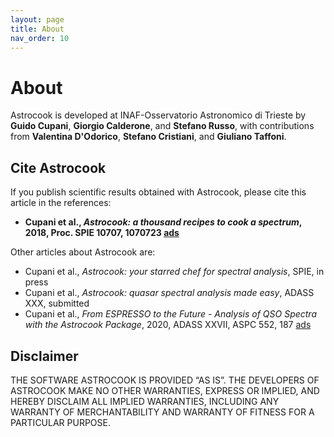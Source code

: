 ```yaml
---
layout: page
title: About
nav_order: 10
---
```


# About

Astrocook is developed at INAF-Osservatorio Astronomico di Trieste by **Guido Cupani**, **Giorgio Calderone**, and **Stefano Russo**, with contributions from **Valentina D'Odorico**, **Stefano Cristiani**, and **Giuliano Taffoni**.

## Cite Astrocook

If you publish scientific results obtained with Astrocook, please cite this article in the references:

* **Cupani et al., *Astrocook: a thousand recipes to cook a spectrum*, 2018, Proc. SPIE 10707, 1070723 [ads](https://ui.adsabs.harvard.edu/abs/2018SPIE10707E..23C/abstract)**

Other articles about Astrocook are:
* Cupani et al., *Astrocook: your starred chef for spectral analysis*, SPIE, in press
* Cupani et al., *Astrocook: quasar spectral analysis made easy*, ADASS XXX, submitted
* Cupani et al., *From ESPRESSO to the Future - Analysis of QSO Spectra with the Astrocook Package*, 2020, ADASS XXVII, ASPC 552, 187 [ads](https://ui.adsabs.harvard.edu/abs/2020ASPC..522..187C/abstract)

## Disclaimer
THE SOFTWARE ASTROCOOK IS PROVIDED ​“AS IS”. THE DEVELOPERS OF ASTROCOOK MAKE NO OTHER WARRANTIES, EXPRESS OR IMPLIED, AND HEREBY DISCLAIM ALL IMPLIED WARRANTIES, INCLUDING ANY WARRANTY OF MERCHANTABILITY AND WARRANTY OF FITNESS FOR A PARTICULAR PURPOSE.
